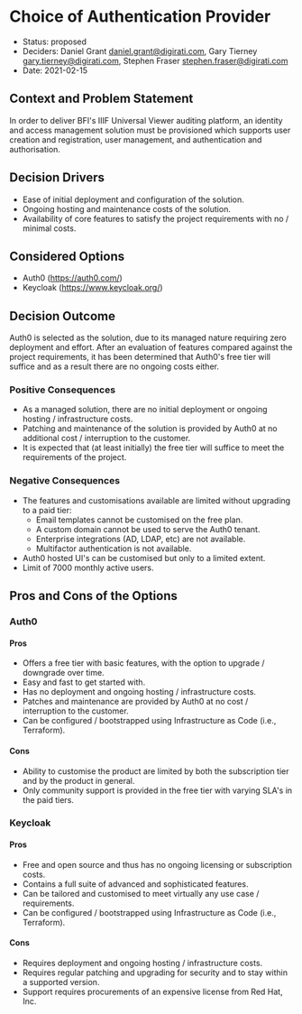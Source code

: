 # Choice of Authentication Provider

* Status: proposed
* Deciders: Daniel Grant <daniel.grant@digirati.com>, Gary Tierney
  <gary.tierney@digirati.com>, Stephen Fraser
  <stephen.fraser@digirati.com>
* Date: 2021-02-15

## Context and Problem Statement

In order to deliver BFI's IIIF Universal Viewer auditing platform, an
identity and access management solution must be provisioned which
supports user creation and registration, user management, and
authentication and authorisation.

## Decision Drivers

* Ease of initial deployment and configuration of the solution.
* Ongoing hosting and maintenance costs of the solution.
* Availability of core features to satisfy the project requirements with
  no / minimal costs.

## Considered Options

* Auth0 (https://auth0.com/)
* Keycloak (https://www.keycloak.org/)

## Decision Outcome

Auth0 is selected as the solution, due to its managed nature requiring
zero deployment and effort. After an evaluation of features compared
against the project requirements, it has been determined that Auth0's
free tier will suffice and as a result there are no ongoing costs
either.

### Positive Consequences

* As a managed solution, there are no initial deployment or ongoing
  hosting / infrastructure costs.
* Patching and maintenance of the solution is provided by Auth0 at no
  additional cost / interruption to the customer.
* It is expected that (at least initially) the free tier will suffice to
  meet the requirements of the project.

### Negative Consequences

* The features and customisations available are limited without
  upgrading to a paid tier:
  * Email templates cannot be customised on the free plan.
  * A custom domain cannot be used to serve the Auth0 tenant.
  * Enterprise integrations (AD, LDAP, etc) are not available.
  * Multifactor authentication is not available.
* Auth0 hosted UI's can be customised but only to a limited extent.
* Limit of 7000 monthly active users.

## Pros and Cons of the Options

### Auth0

#### Pros

* Offers a free tier with basic features, with the option to upgrade /
  downgrade over time.
* Easy and fast to get started with.
* Has no deployment and ongoing hosting / infrastructure costs.
* Patches and maintenance are provided by Auth0 at no cost /
  interruption to the customer.
* Can be configured / bootstrapped using Infrastructure as Code (i.e.,
  Terraform).

#### Cons

* Ability to customise the product are limited by both the subscription
  tier and by the product in general.
* Only community support is provided in the free tier with varying SLA's
  in the paid tiers.

### Keycloak

#### Pros

* Free and open source and thus has no ongoing licensing or subscription
  costs.
* Contains a full suite of advanced and sophisticated features.
* Can be tailored and customised to meet virtually any use case /
  requirements.
* Can be configured / bootstrapped using Infrastructure as Code (i.e.,
  Terraform).

#### Cons

* Requires deployment and ongoing hosting / infrastructure costs.
* Requires regular patching and upgrading for security and to stay
  within a supported version.
* Support requires procurements of an expensive license from Red Hat,
  Inc.
